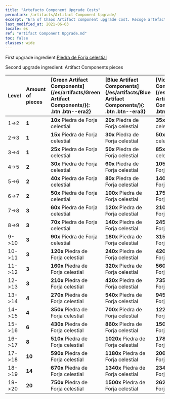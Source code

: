 ```yaml
---
title: "Artefacto Component Upgrade Costs"
permalink: /artifacts/Artifact Component Upgrade/
excerpt: "Era of Chaos Artifact component upgrade cost. Recoge artefactos para mejorar los atributos de tus héroes y desbloquear poderosas habilidades."
last_modified_at: 2021-06-03
locale: es
ref: "Artifact Component Upgrade.md"
toc: false
classes: wide
---
```


  First upgrade ingredient:[Piedra de Forja celestial](/ItemsES/art_188/)

  Second upgrade ingredient: Artifact Components pieces 

  |  Level  | Amount of pieces | [Green Artifact Components](/es/artifacts/Green Artifact Components/){: .btn .btn--era2} | [Blue Artifact Components](/es/artifacts/Blue Artifact Components/){: .btn .btn--era3} | [Violet Artifact Components](/es/artifacts/Violet Artifact Components/){: .btn .btn--era4} | [Orange Artifact Components](/es/artifacts/Orange Artifact Components/){: .btn .btn--era5} |
  |:--------|:-----------------|:-------|:-------|:-------|:-------|
  | 1->2  | **1** | **10x** Piedra de Forja celestial | **20x** Piedra de Forja celestial | **35x** Piedra de Forja celestial | **60x** Piedra de Forja celestial |
  | 2->3  | **1** | **15x** Piedra de Forja celestial | **30x** Piedra de Forja celestial | **50x** Piedra de Forja celestial | **85x** Piedra de Forja celestial |
  | 3->4  | **1** | **25x** Piedra de Forja celestial | **50x** Piedra de Forja celestial | **85x** Piedra de Forja celestial | **145x** Piedra de Forja celestial |
  | 4->5  | **2** | **30x** Piedra de Forja celestial | **60x** Piedra de Forja celestial | **105x** Piedra de Forja celestial | **180x** Piedra de Forja celestial |
  | 5->6  | **2** | **40x** Piedra de Forja celestial | **80x** Piedra de Forja celestial | **140x** Piedra de Forja celestial | **240x** Piedra de Forja celestial |
  | 6->7  | **2** | **50x** Piedra de Forja celestial | **100x** Piedra de Forja celestial | **175x** Piedra de Forja celestial | **300x** Piedra de Forja celestial |
  | 7->8  | **3** | **60x** Piedra de Forja celestial | **120x** Piedra de Forja celestial | **210x** Piedra de Forja celestial | **360x** Piedra de Forja celestial |
  | 8->9  | **3** | **70x** Piedra de Forja celestial | **140x** Piedra de Forja celestial | **245x** Piedra de Forja celestial | **420x** Piedra de Forja celestial |
  | 9->10  | **3** | **90x** Piedra de Forja celestial | **180x** Piedra de Forja celestial | **315x** Piedra de Forja celestial | **540x** Piedra de Forja celestial |
  | 10->11  | **3** | **120x** Piedra de Forja celestial | **240x** Piedra de Forja celestial | **420x** Piedra de Forja celestial | **720x** Piedra de Forja celestial |
  | 11->12  | **3** | **160x** Piedra de Forja celestial | **320x** Piedra de Forja celestial | **560x** Piedra de Forja celestial | **960x** Piedra de Forja celestial |
  | 12->13  | **3** | **210x** Piedra de Forja celestial | **420x** Piedra de Forja celestial | **735x** Piedra de Forja celestial | **1260x** Piedra de Forja celestial |
  | 13->14  | **4** | **270x** Piedra de Forja celestial | **540x** Piedra de Forja celestial | **945x** Piedra de Forja celestial | **1620x** Piedra de Forja celestial |
  | 14->15  | **4** | **350x** Piedra de Forja celestial | **700x** Piedra de Forja celestial | **1225x** Piedra de Forja celestial | **2100x** Piedra de Forja celestial |
  | 15->16  | **6** | **430x** Piedra de Forja celestial | **860x** Piedra de Forja celestial | **1505x** Piedra de Forja celestial | **2580x** Piedra de Forja celestial |
  | 16->17  | **8** | **510x** Piedra de Forja celestial | **1020x** Piedra de Forja celestial | **1785x** Piedra de Forja celestial | **3060x** Piedra de Forja celestial |
  | 17->18  | **10** | **590x** Piedra de Forja celestial | **1180x** Piedra de Forja celestial | **2065x** Piedra de Forja celestial | **3540x** Piedra de Forja celestial |
  | 18->19  | **14** | **670x** Piedra de Forja celestial | **1340x** Piedra de Forja celestial | **2345x** Piedra de Forja celestial | **4020x** Piedra de Forja celestial |
  | 19->20  | **20** | **750x** Piedra de Forja celestial | **1500x** Piedra de Forja celestial | **2625x** Piedra de Forja celestial | **4500x** Piedra de Forja celestial |
